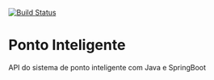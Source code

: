 [![Build Status](https://app.travis-ci.com/andre-henrique/ponto-inteligente-api.svg?branch=master)](https://app.travis-ci.com/andre-henrique/ponto-inteligente-api)
# Ponto Inteligente
API do sistema de ponto inteligente com Java e SpringBoot
